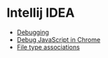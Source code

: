 # Intellij IDEA

- [Debugging](https://www.jetbrains.com/help/idea/debugging-code.html#general-procedure)
- [Debug JavaScript in Chrome](https://www.jetbrains.com/help/idea/debugging-javascript-in-chrome.html)
- [File type associations](https://www.jetbrains.com/help/idea/creating-and-registering-file-types.html)